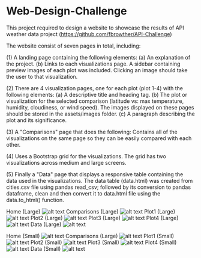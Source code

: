 # Web-Design-Challenge

This project required to design a website to showcase the results of API weather data project (https://github.com/fbrowther/API-Challenge) 

The website consist of seven pages in total, including:

(1) A landing page containing the following elements:
    (a) An explanation of the project.
    (b) Links to each visualizations page. A sidebar containing preview images of each plot was included. 
        Clicking an image should take the user to that visualization.

(2) There are 4 visualization pages, one for each plot (plot 1-4) with the following elements:
    (a) A descriptive title and heading tag.
    (b) The plot or visualization for the selected comparison (latitude vs: max temperature, humidity, cloudiness, or wind speed). 
        The images displayed on these pages should be stored in the assets/images folder.
    (c) A paragraph describing the plot and its significance.

(3) A "Comparisons" page that does the following:
    Contains all of the visualizations on the same page so they can be easily compared with each other.

(4) Uses a Bootstrap grid for the visualizations.
    The grid has two visualizations across medium and large screens.

(5) Finally a "Data" page that displays a responsive table containing the data used in the visualizations.
  The data table (data.html) was created from cities.csv file using pandas read_csv; followed by its conversion to pandas dataframe, clean and 
  then convert it to data.html file using the data.to_html() function.


Home (Large)
![alt text](https://github.com/fbrowther/Web-Design-Challenge/blob/main/Images%20for%20readme/Large/Home%20Dropdown%20plots.png)
Comparisons (Large)
![alt text](https://github.com/fbrowther/Web-Design-Challenge/blob/main/Images%20for%20readme/Large/Comparisons.png)
Plot1 (Large)
![alt text](https://github.com/fbrowther/Web-Design-Challenge/blob/main/Images%20for%20readme/Large/Plot%201.png)
Plot2 (Large)
![alt text](https://github.com/fbrowther/Web-Design-Challenge/blob/main/Images%20for%20readme/Large/Plot%202.png)
Plot3 (Large)
![alt text](https://github.com/fbrowther/Web-Design-Challenge/blob/main/Images%20for%20readme/Large/Plot%203.png)
Plot4 (Large)
![alt text](https://github.com/fbrowther/Web-Design-Challenge/blob/main/Images%20for%20readme/Large/Plot%204.png)
Data (Large)
![alt text](https://github.com/fbrowther/Web-Design-Challenge/blob/main/Images%20for%20readme/Large/Data.png)


Home (Small)
![alt text](https://github.com/fbrowther/Web-Design-Challenge/blob/main/Images%20for%20readme/Small/Home%20-%20Small.png)
Comparisons (Large)
![alt text](https://github.com/fbrowther/Web-Design-Challenge/blob/main/Images%20for%20readme/Small/Comparisons%20-%20Small.png)
Plot1 (Small)
![alt text](https://github.com/fbrowther/Web-Design-Challenge/blob/main/Images%20for%20readme/Small/Plot%201%20-%20Small.png)
Plot2 (Small)
![alt text](https://github.com/fbrowther/Web-Design-Challenge/blob/main/Images%20for%20readme/Small/Plot%202%20-%20Small.png)
Plot3 (Small)
![alt text](https://github.com/fbrowther/Web-Design-Challenge/blob/main/Images%20for%20readme/Small/Plot%203%20-%20Small.png)
Plot4 (Small)
![alt text](https://github.com/fbrowther/Web-Design-Challenge/blob/main/Images%20for%20readme/Small/Plot%204%20-%20Small.png)
Data (Small)
![alt text](https://github.com/fbrowther/Web-Design-Challenge/blob/main/Images%20for%20readme/Small/Data%20-Small.png)

